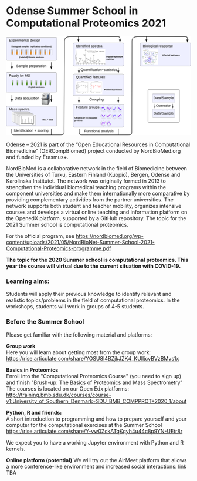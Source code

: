 # Odense Summer School in Computational Proteomics 2021
![Workflow](./assets/MSWorkflow2.png)

Odense – 2021 is part of the “Open Educational Resources in Computational Biomedicine” (OERCompBiomed) project conducted by NordBioMed.org and funded by Erasmus+.

NordBioMed is a collaborative network in the field of Biomedicine between the Universities of Turku, Eastern Finland (Kuopio), Bergen, Odense and Karolinska Institutet. The network was originally formed in 2013 to strengthen the individual biomedical teaching programs within the component universities and make them internationally more comparative by providing complementary activities from the partner universities. The network supports both student and teacher mobility, organizes intensive courses and develops a virtual online teaching and information platform on the OpenedX platform, supported by a GitHub repository. The topic for the 2021 Summer school is computational proteomics.

For the official program, see https://nordbiomed.org/wp-content/uploads/2021/05/NordBioNet-Summer-School-2021-Computational-Proteomics-programme.pdf

**The topic for the 2020 Summer school is computational proteomics. This year the course will virtual due to the current situation with COVID-19.**

### Learning aims:

Students will apply their previous knowledge to identify relevant and realistic topics/problems in the field of computational proteomics. In the workshops, students will work in groups of 4-5 students. 

### Before the Summer School

Please get familiar with the following material and platforms:

**Group work**<br/>
Here you will learn about getting most from the group work: https://rise.articulate.com/share/YOSU8I4BZjkJZK4_KUlIjcvBVzBMvs1x

**Basics in Proteomics**<br/>
Enroll into the "Computational Proteomics Course" (you need to sign up) and finish "Brush-up: The Basics of Proteomics and Mass Spectrometry"
The courses is located on our Open Edx platforms: http://training.bmb.sdu.dk/courses/course-v1:University_of_Southern_Denmark+SDU_BMB_COMPPROT+2020_1/about

**Python, R and friends:**<br>
A short introduction to programming and how to prepare yourself and
your computer for the computational exercises at the Summer School https://rise.articulate.com/share/Y-vw0ZckATqKqyh4u44c8p9YN-UEtr8r

We expect you to have a working Jupyter environment with Python and R kernels.

**Online platform (potential)**
We will try out the AirMeet platform that allows a more conference-like environment and increased social interactions: link TBA



